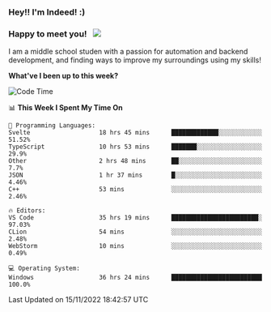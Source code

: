 ### Hey!! I'm Indeed! :) 

### Happy to meet you! &nbsp; ![](https://visitor-badge.glitch.me/badge?page_id=Indeedornot.Indeedornot)

I am a middle school studen with a passion for automation and backend development, and finding ways to improve my surroundings using my skills!

**What've I been up to this week?** 

<!--START_SECTION:waka-->
![Code Time](http://img.shields.io/badge/Code%20Time-633%20hrs%2030%20mins-blue)

📊 **This Week I Spent My Time On** 

```text
💬 Programming Languages: 
Svelte                   18 hrs 45 mins      █████████████░░░░░░░░░░░░   51.52% 
TypeScript               10 hrs 53 mins      ███████░░░░░░░░░░░░░░░░░░   29.9% 
Other                    2 hrs 48 mins       ██░░░░░░░░░░░░░░░░░░░░░░░   7.7% 
JSON                     1 hr 37 mins        █░░░░░░░░░░░░░░░░░░░░░░░░   4.46% 
C++                      53 mins             ░░░░░░░░░░░░░░░░░░░░░░░░░   2.46%

🔥 Editors: 
VS Code                  35 hrs 19 mins      ████████████████████████░   97.03% 
CLion                    54 mins             ░░░░░░░░░░░░░░░░░░░░░░░░░   2.48% 
WebStorm                 10 mins             ░░░░░░░░░░░░░░░░░░░░░░░░░   0.49%

💻 Operating System: 
Windows                  36 hrs 24 mins      █████████████████████████   100.0%

```


 Last Updated on 15/11/2022 18:42:57 UTC
<!--END_SECTION:waka-->
